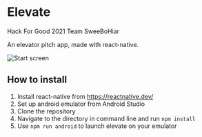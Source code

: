 # Elevate
Hack For Good 2021 Team SweeBoHiar

An elevator pitch app, made with react-native. 

![Start screen](https://github.com/joshenx/elevate/tree/main/imgs/start.png)

## How to install
1. Install react-native from https://reactnative.dev/
2. Set up android emulator from Android Studio
3. Clone the repository
4. Navigate to the directory in command line and run `npm install`
5. Use `npm run android` to launch elevate on your emulator
